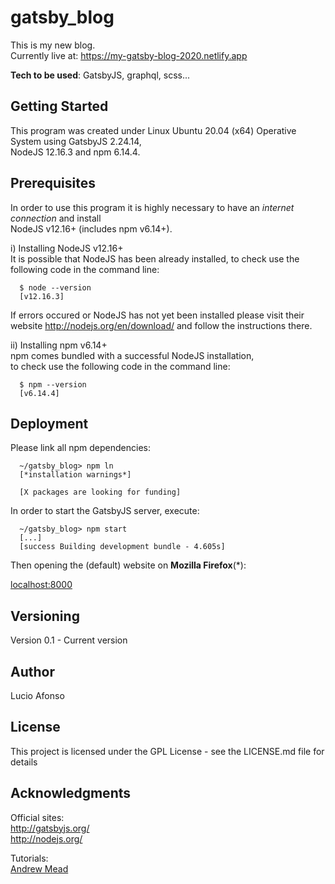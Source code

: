 # gatsby_blog

This is my new blog. <br />
Currently live at: https://my-gatsby-blog-2020.netlify.app <br />

**Tech to be used**: GatsbyJS, graphql, scss...

## Getting Started

This program was created under Linux Ubuntu 20.04 (x64) Operative System using GatsbyJS 2.24.14, <br />
NodeJS 12.16.3 and npm 6.14.4.

## Prerequisites

In order to use this program it is highly necessary to have an _internet connection_ and install <br /> NodeJS v12.16+ (includes npm v6.14+).

i) Installing NodeJS v12.16+ <br />
It is possible that NodeJS has been already installed, to check use the following code in the command line:

```
  $ node --version
  [v12.16.3]
```

If errors occured or NodeJS has not yet been installed please visit their<br />
website http://nodejs.org/en/download/ and follow the instructions there.

ii) Installing npm v6.14+<br />
npm comes bundled with a successful NodeJS installation,<br />
to check use the following code in the command line:

```
  $ npm --version
  [v6.14.4]
```

## Deployment

Please link all npm dependencies:

```
  ~/gatsby_blog> npm ln
  [*installation warnings*]

  [X packages are looking for funding]
```

In order to start the GatsbyJS server, execute:

```
  ~/gatsby_blog> npm start
  [...]
  [success Building development bundle - 4.605s]
```

Then opening the (default) website on **Mozilla Firefox**(\*):

[localhost:8000](http://localhost:8000)

## Versioning

Version 0.1 - Current version

## Author

Lucio Afonso

## License

This project is licensed under the GPL License - see the LICENSE.md file for details

## Acknowledgments

Official sites:<br />
http://gatsbyjs.org/<br />
http://nodejs.org/<br />

Tutorials:<br />
[Andrew Mead](https://youtu.be/8t0vNu2fCCM)
